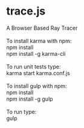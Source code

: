 # trace.js<br>
A Browser Based Ray Tracer<br>
<br>
To install karma with npm:<br>
    npm install<br>
    npm install -g karma-cli<br>
<br>
To run unit tests type:<br>
    karma start karma.conf.js<br>
<br>
To install gulp with npm:<br>
    npm install<br>
    npm install -g gulp<br>
<br>
To run type:<br>
    gulp<br>
